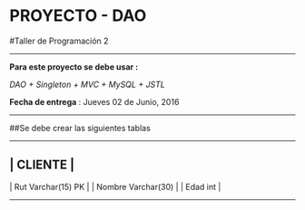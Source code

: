 PROYECTO - DAO
===

#Taller de Programación 2

---
**Para este proyecto se debe usar :**

*DAO + Singleton + MVC + MySQL + JSTL*

**Fecha de entrega** : Jueves 02 de Junio, 2016

---
##Se debe crear las siguientes tablas

 _____________________
|       CLIENTE       |
 ---------------------
| Rut Varchar(15) PK  |
| Nombre Varchar(30)  |
| Edad  int           |
 _____________________
